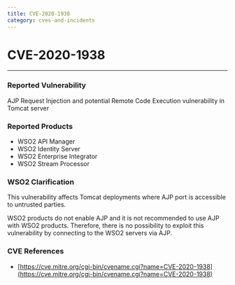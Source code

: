 ```yaml
---
title: CVE-2020-1938
category: cves-and-incidents
---
```


# CVE-2020-1938
---

### Reported Vulnerability
AJP Request Injection and potential Remote Code Execution vulnerability in Tomcat server


### Reported Products
* WSO2 API Manager
* WSO2 Identity Server
* WSO2 Enterprise Integrator
* WSO2 Stream Processor


### WSO2 Clarification
This vulnerability affects Tomcat deployments where AJP port is accessible to untrusted parties.

WSO2 products do not enable AJP and it is not recommended to use AJP with WSO2 products. Therefore, there is no possibility to exploit this vulnerability by connecting to the WSO2 servers via AJP.


### CVE References
* [https://cve.mitre.org/cgi-bin/cvename.cgi?name=CVE-2020-1938](https://cve.mitre.org/cgi-bin/cvename.cgi?name=CVE-2020-1938)